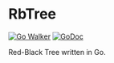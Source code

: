 RbTree
======

[![Go Walker](https://img.shields.io/badge/Go%20Walker-API%20Documentation-green.svg?style=flat)](https://gowalker.org/github.com/sakeven/RbTree)
[![GoDoc](https://img.shields.io/badge/GoDoc-API%20Documentation-blue.svg?style=flat)](http://godoc.org/github.com/sakeven/RbTree)

Red-Black Tree written in Go.
